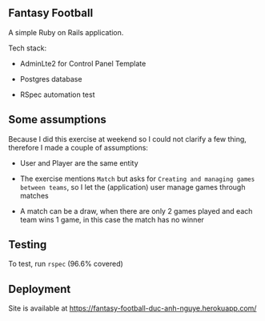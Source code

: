 ## Fantasy Football

A simple Ruby on Rails application. 

Tech stack:

* AdminLte2 for Control Panel Template

* Postgres database

* RSpec automation test

## Some assumptions

Because I did this exercise at weekend so I could not clarify a few thing, therefore I made a couple of assumptions:

* User and Player are the same entity

* The exercise mentions `Match` but asks for `Creating and managing games between teams`, so I let the (application) user manage games through matches

* A match can be a draw, when there are only 2 games played and each team wins 1 game, in this case the match has no winner

## Testing

To test, run `rspec` (96.6% covered)

## Deployment

Site is available at https://fantasy-football-duc-anh-nguye.herokuapp.com/